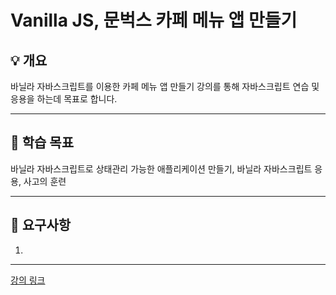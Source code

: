 # Vanilla JS, 문벅스 카페 메뉴 앱 만들기 

## 💡 개요
바닐라 자바스크립트를 이용한 카페 메뉴 앱 만들기 강의를 통해 자바스크립트 연습 및 응용을 하는데 목표로 합니다.

---

## 🎯 학습 목표
바닐라 자바스크립트로 상태관리 가능한 애플리케이션 만들기, 바닐라 자바스크립트 응용, 사고의 훈련

---

## 🔧 요구사항 
1. 
---

[강의 링크](https://www.udemy.com/course/vanilla-js-lv1/)
